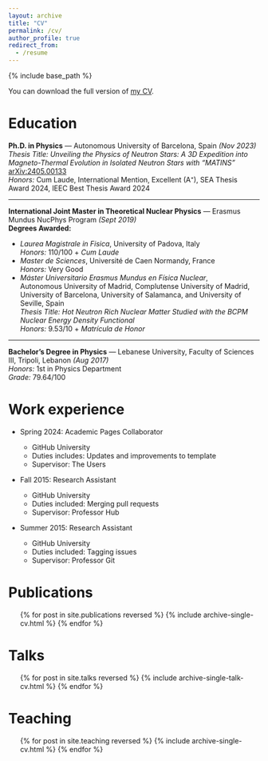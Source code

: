 ```yaml
---
layout: archive
title: "CV"
permalink: /cv/
author_profile: true
redirect_from:
  - /resume
---
```


{% include base_path %}

You can download the full version of [my CV](/files/ClaraDehman_CV.pdf).

Education
======
**Ph.D. in Physics** — Autonomous University of Barcelona, Spain _(Nov 2023)_  
*Thesis Title:* *Unveiling the Physics of Neutron Stars: A 3D Expedition into Magneto-Thermal Evolution in Isolated Neutron Stars with “MATINS”*  
[arXiv:2405.00133](https://arxiv.org/pdf/2405.00133)  
*Honors:* Cum Laude, International Mention, Excellent (A⁺), SEA Thesis Award 2024, IEEC Best Thesis Award 2024

---

**International Joint Master in Theoretical Nuclear Physics** — Erasmus Mundus NucPhys Program _(Sept 2019)_  
**Degrees Awarded:**

- *Laurea Magistrale in Fisica*, University of Padova, Italy  
  *Honors:* 110/100 + *Cum Laude*
- *Master de Sciences*, Université de Caen Normandy, France  
  *Honors:* Very Good
- *Máster Universitario Erasmus Mundus en Física Nuclear*,  
  Autonomous University of Madrid, Complutense University of Madrid, University of Barcelona, University of Salamanca, and University of Seville, Spain  
  *Thesis Title:* *Hot Neutron Rich Nuclear Matter Studied with the BCPM Nuclear Energy Density Functional*  
  *Honors:* 9.53/10 + *Matrícula de Honor*

---

**Bachelor’s Degree in Physics** — Lebanese University, Faculty of Sciences III, Tripoli, Lebanon _(Aug 2017)_  
*Honors:* 1st in Physics Department  
*Grade:* 79.64/100


Work experience
======
* Spring 2024: Academic Pages Collaborator
  * GitHub University
  * Duties includes: Updates and improvements to template
  * Supervisor: The Users

* Fall 2015: Research Assistant
  * GitHub University
  * Duties included: Merging pull requests
  * Supervisor: Professor Hub

* Summer 2015: Research Assistant
  * GitHub University
  * Duties included: Tagging issues
  * Supervisor: Professor Git
  

Publications
======
  <ul>{% for post in site.publications reversed %}
    {% include archive-single-cv.html %}
  {% endfor %}</ul>
  
Talks
======
  <ul>{% for post in site.talks reversed %}
    {% include archive-single-talk-cv.html  %}
  {% endfor %}</ul>
  
Teaching
======
  <ul>{% for post in site.teaching reversed %}
    {% include archive-single-cv.html %}
  {% endfor %}</ul>
  
